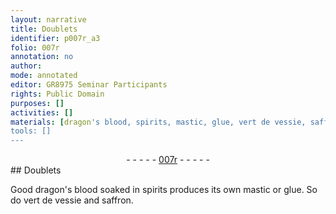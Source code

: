 ```yaml
---
layout: narrative
title: Doublets
identifier: p007r_a3
folio: 007r
annotation: no
author:
mode: annotated
editor: GR8975 Seminar Participants
rights: Public Domain
purposes: []
activities: []
materials: [dragon's blood, spirits, mastic, glue, vert de vessie, saffron]
tools: []
---
```


 <div class="folio" align="center">- - - - - <a href="http://gallica.bnf.fr/ark:/12148/btv1b10500001g/f19.image" target="_blank">007r</a> - - - - - </div> 
##  Doublets 

 
  Good <span class="material">dragon's blood</span> soaked in <span class="material">spirits</span> produces its own <span class="material">mastic</span> or <span class="material">glue</span>. So do <span class="material"><span class="foreign">vert de vessie</span></span> and <span class="material">saffron</span>. 
 